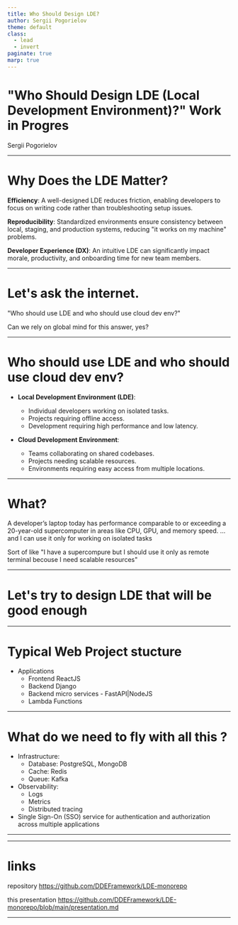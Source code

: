 ```yaml
---
title: Who Should Design LDE?
author: Sergii Pogorielov
theme: default
class:
  - lead
  - invert
paginate: true
marp: true
---
```


# "Who Should Design LDE (Local Development Environment)?" **Work in Progres**

Sergii Pogorielov

---

# Why Does the LDE Matter?

**Efficiency**: A well-designed LDE reduces friction, enabling developers to focus on writing code rather than troubleshooting setup issues.

**Reproducibility**: Standardized environments ensure consistency between local, staging, and production systems, reducing "it works on my machine" problems.

**Developer Experience (DX)**: An intuitive LDE can significantly impact morale, productivity, and onboarding time for new team members.

---

# Let's ask the internet.

 "Who should use LDE and who should use cloud dev env?" 

 Can we rely on global mind for this answer, yes?

 ---

# Who should use LDE and who should use cloud dev env?

- **Local Development Environment (LDE)**:
  - Individual developers working on isolated tasks.
  - Projects requiring offline access.
  - Development requiring high performance and low latency.

- **Cloud Development Environment**:
  - Teams collaborating on shared codebases.
  - Projects needing scalable resources.
  - Environments requiring easy access from multiple locations.

---

# What?

A developer’s laptop today has performance comparable to or exceeding a 20-year-old supercomputer in areas like CPU, GPU, and memory speed. ... and I can use it only for working on isolated tasks

Sort of like "I have a supercompure but I should use it only as remote terminal becouse I need scalable resources"

---

# Let's try to design LDE that will be good enough

---

# Typical Web Project stucture

* Applications
    + Frontend ReactJS 
    + Backend Django
    + Backend micro services - FastAPI|NodeJS
    + Lambda Functions

---
# What do we need to fly with all this ?

* Infrastructure:
	+ Database: PostgreSQL, MongoDB
	+ Cache: Redis
	+ Queue: Kafka
* Observability:
	+ Logs
	+ Metrics
	+ Distributed tracing
* Single Sign-On (SSO) service for authentication and authorization across multiple applications

---

---
# links

repository https://github.com/DDEFramework/LDE-monorepo

this presentation https://github.com/DDEFramework/LDE-monorepo/blob/main/presentation.md

---